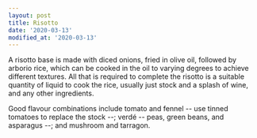 ```yaml
---
layout: post
title: Risotto
date: '2020-03-13'
modified_at: '2020-03-13'
---
```


A risotto base is made with diced onions, fried in olive oil, followed by arborio rice, which can be cooked in the oil to varying degrees to achieve different textures. All that is required to complete the risotto is a suitable quantity of liquid to cook the rice, usually just stock and a splash of wine, and any other ingredients.

Good flavour combinations include tomato and fennel -- use tinned tomatoes to replace the stock --; verdé -- peas, green beans, and asparagus --; and mushroom and tarragon.
